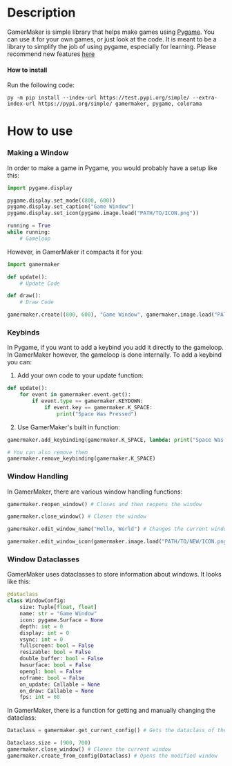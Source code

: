 # Description

GamerMaker is simple library that helps make games using [Pygame](https://www.pygame.org/). You can use it for your own games, or just look at the code. It is meant to be a library to simplify the job of using pygame, especially for learning. Please recommend new features [here](https://)

#### How to install
Run the following code:
```commandline
py -m pip install --index-url https://test.pypi.org/simple/ --extra-index-url https://pypi.org/simple/ gamermaker, pygame, colorama
```

# How to use
### Making a Window

In order to make a game in Pygame, you would probably have a setup like this:

```python
import pygame.display

pygame.display.set_mode((800, 600))
pygame.display.set_caption("Game Window")
pygame.display.set_icon(pygame.image.load("PATH/TO/ICON.png"))

running = True
while running:
    # Gameloop
```

However, in GamerMaker it compacts it for you:
```python
import gamermaker

def update():
    # Update Code

def draw():
    # Draw Code

gamermaker.create((800, 600), "Game Window", gamermaker.image.load("PATH/TO/ICON.png"), on_update = update, on_draw = draw)
```

### Keybinds
In Pygame, if you want to add a keybind you add it directly to the gameloop. In GamerMaker however, the gameloop is done internally. To add a keybind you can:
1. Add your own code to your update function: 
```python
def update():
    for event in gamermaker.event.get():
        if event.type == gamermaker.KEYDOWN:
            if event.key == gamermaker.K_SPACE:
                print("Space Was Pressed")
```

2. Use GamerMaker's built in function:
```python
gamermaker.add_keybinding(gamermaker.K_SPACE, lambda: print("Space Was Pressed"))

# You can also remove them
gamermaker.remove_keybinding(gamermaker.K_SPACE)
```

### Window Handling

In GamerMaker, there are various window handling functions:
```python
gamermaker.reopen_window() # Closes and then reopens the window

gamermaker.close_window() # Closes the window

gamermaker.edit_window_name("Hello, World") # Changes the current window title to the given one

gamermaker.edit_window_icon(gamermaker.image.load("PATH/TO/NEW/ICON.png")) # Changes the current window icon to the given one
```

### Window Dataclasses

GamerMaker uses dataclasses to store information about windows. It looks like this:
```python
@dataclass
class WindowConfig:
    size: Tuple[float, float]
    name: str = "Game Window"
    icon: pygame.Surface = None
    depth: int = 0
    display: int = 0
    vsync: int = 0
    fullscreen: bool = False
    resizable: bool = False
    double_buffer: bool = False
    hwsurface: bool = False
    opengl: bool = False
    noframe: bool = False
    on_update: Callable = None
    on_draw: Callable = None
    fps: int = 60
```
In GamerMaker, there is a function for getting and manually changing the dataclass:
```python
Dataclass = gamermaker.get_current_config() # Gets the dataclass of the current window

Dataclass.size = (900, 700)
gamermaker.close_window() # Closes the current window
gamermaker.create_from_config(Dataclass) # Opens the modified window
```
